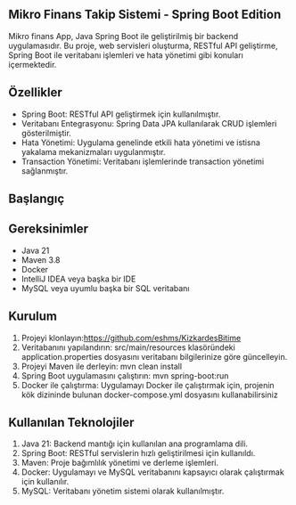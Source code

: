## Mikro Finans Takip Sistemi - Spring Boot Edition
Mikro finans App, Java Spring Boot ile geliştirilmiş bir backend uygulamasıdır. Bu proje, web servisleri oluşturma, RESTful API geliştirme, Spring Boot ile veritabanı işlemleri ve hata yönetimi gibi konuları içermektedir.

## Özellikler
- Spring Boot: RESTful API geliştirmek için kullanılmıştır.
- Veritabanı Entegrasyonu: Spring Data JPA kullanılarak CRUD işlemleri gösterilmiştir.
- Hata Yönetimi: Uygulama genelinde etkili hata yönetimi ve istisna yakalama mekanizmaları uygulanmıştır.
- Transaction Yönetimi: Veritabanı işlemlerinde transaction yönetimi sağlanmıştır.

## Başlangıç
## Gereksinimler
- Java 21
- Maven 3.8
- Docker
- IntelliJ IDEA veya başka bir IDE
- MySQL veya uyumlu başka bir SQL veritabanı

## Kurulum
1. Projeyi klonlayın:https://github.com/eshms/KizkardesBitime
2. Veritabanını yapılandırın: src/main/resources klasöründeki application.properties dosyasını veritabanı bilgilerinize göre güncelleyin.
3. Projeyi Maven ile derleyin: mvn clean install
4. Spring Boot uygulamasını çalıştırın: mvn spring-boot:run
5. Docker ile çalıştırma: Uygulamayı Docker ile çalıştırmak için, projenin kök dizininde bulunan docker-compose.yml dosyasını kullanabilirsiniz

## Kullanılan Teknolojiler
1. Java 21: Backend mantığı için kullanılan ana programlama dili.
2. Spring Boot: RESTful servislerin hızlı geliştirilmesi için kullanıldı.
3. Maven: Proje bağımlılık yönetimi ve derleme işlemleri.
4. Docker: Uygulamayı ve MySQL veritabanını kapsayıcı olarak çalıştırmak için kullanılır.
5. MySQL: Veritabanı yönetim sistemi olarak kullanılmıştır.
